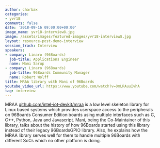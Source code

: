 ```yaml
---
author: charbax
categories:
- yvr18
comments: false
date: '2018-09-16 09:00:00+00:00'
image_name: yvr18-interview8.jpg
image: /assets/images/featured-images/yvr18-interview8.jpg
layout: resource-post-demo-interview
session_track: Interview
speakers:
- company: Linaro (96Boards)
  job-title: Applications Engineer
  name: Mani Sarup
- company: Linaro (96Boards)
  job-title: 96Boards Community Manager
  name: Robert Wolff
title: MRAA library with Mani of 96Boards
youtube_video_url: https://www.youtube.com/watch?v=0mLRAuuIvhA
tag: interview
---
```

MRAA [github.com/intel-iot-devkit/mraa](https://github.com/intel-iot-devkit/mraa) is a low level skeleton library for Linux based systems which provides userspace access to the peripherals on 96Boards Consumer Edition boards using multiple interfaces such as C, C++, Python, Java and Javascript. Mani, being the Co-Maintainer of this library, talks about the history of how 96Boards started using this library instead of their legacy 96BoardsGPIO library. Also, he explains how the MRAA library serves well for them to handle multiple 96Boards with different SoCs which no other platform is doing.
